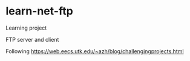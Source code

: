 # learn-net-ftp

Learning project 

FTP server and client

Following https://web.eecs.utk.edu/~azh/blog/challengingprojects.html
